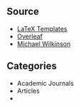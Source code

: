 ## Source
- [LaTeX Templates](https://www.latextemplates.com/)
- [Overleaf](https://www.overleaf.com/latex/templates)
- [Michael Wilkinson](http://www.cs.rug.nl/~michael/index.html?lectures.html&3)

## Categories
- Academic Journals
- Articles
- 